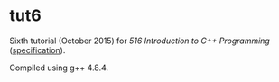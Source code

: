 # tut6

Sixth tutorial (October 2015) for _516 Introduction to C++ Programming_ ([specification](http://www.doc.ic.ac.uk/~wjk/C++Intro/RobMillerE6.html)).

Compiled using g++ 4.8.4.
